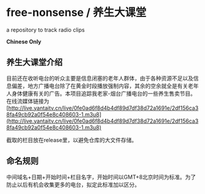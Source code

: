 # free-nonsense / 养生大课堂
a repository to track radio clips

**Chinese Only**

## 养生大课堂介绍

目前还在收听电台的听众主要是信息闭塞的老年人群体，由于各种资源不足以及信息偏差，地方广播电台除了在黄金时段播放强制内容，其余的空余就全是有关老年人身体健康有关的广告。本项目追踪我老家-烟台广播电台的一些养生售卖节目。在线流媒体链接为[http://live.yantaitv.cn/live/0fe0ad6f8d4b4df89d7df38d72a1691e/2df156ca38fa49cb92a0f54e8c408603-1.m3u8](http://live.yantaitv.cn/live/0fe0ad6f8d4b4df89d7df38d72a1691e/2df156ca38fa49cb92a0f54e8c408603-1.m3u8)

截取的栏目放在release里，以避免仓库的大文件存储。

## 命名规则

中间域名+日期+开始时间+栏目名字，开始时间以GMT+8北京时间为标准。为了防止以后有机会收集更多的电台，拟定此标准加以区分。
